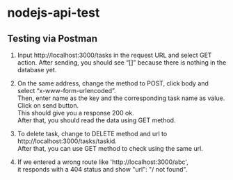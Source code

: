 ﻿# nodejs-api-test


## Testing via Postman
1. Input http://localhost:3000/tasks in the request URL and select GET action.
After sending, you should see “[]” because there is nothing in the database yet.

2. On the same address, change the method to POST, click body and select “x-www-form-urlencoded”.<br/>
Then, enter name as the key and the corresponding task name as value.<br/>
Click on send button. <br/>
This should give you a response 200 ok. <br/>
After that, you should read the data using GET method.

3. To delete task, change to DELETE method and url to http://localhost:3000/tasks/taskid.<br/>
After that, you can use GET method to check using the same url.

4. If we entered a wrong route like 'http://localhost:3000/abc', <br/>
it responds with a 404 status and show "url": "/ not found". 
